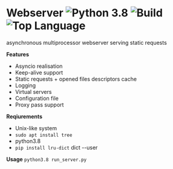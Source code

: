 Webserver ![Python 3.8](https://img.shields.io/badge/python-3.8-blue) ![Build](https://img.shields.io/badge/build-passing-brightgreen) ![Top Language](https://img.shields.io/github/languages/top/igorplyukhin/webserver)
=================================================================================================================================================================================

asynchronous multiprocessor webserver serving static requests

**Features**
- Asyncio realisation
- Keep-alive support
- Static requests + opened files descriptors cache
- Logging
- Virtual servers
- Configuration file
- Proxy pass support

**Reqiurements**
- Unix-like system
- `sudo apt install tree`
- python3.8
- `pip install lru-dict`
dict --user

**Usage**
`python3.8 run_server.py`
